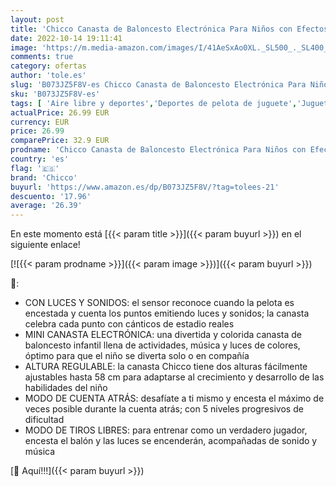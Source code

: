 ```yaml
---
layout: post
title: 'Chicco Canasta de Baloncesto Electrónica Para Niños con Efectos de Luz y Sonido  Altura Ajustable  Pelota Incluida – Juguete Basket 123 Interactivo Para Niños de 18 Meses a 5 Años'
date: 2022-10-14 19:11:41
image: 'https://m.media-amazon.com/images/I/41AeSxAo0XL._SL500_._SL400_.jpg'
comments: true
category: ofertas
author: 'tole.es'
slug: 'B073JZ5F8V-es Chicco Canasta de Baloncesto Electrónica Para Niños con...'
sku: 'B073JZ5F8V-es'
tags: [ 'Aire libre y deportes','Deportes de pelota de juguete','Juguetes','Juguetes de baloncesto','Juguetes y juegos','chicco','🇪🇸', ]
actualPrice: 26.99 EUR
currency: EUR
price: 26.99
comparePrice: 32.9 EUR
prodname: 'Chicco Canasta de Baloncesto Electrónica Para Niños con Efectos de Luz y Sonido  Altura Ajustable  Pelota Incluida – Juguete Basket 123 Interactivo Para Niños de 18 Meses a 5 Años'
country: 'es'
flag: '🇪🇸'
brand: 'Chicco'
buyurl: 'https://www.amazon.es/dp/B073JZ5F8V/?tag=tolees-21'
descuento: '17.96'
average: '26.39'
---
```


En este momento está [{{< param title >}}]({{< param buyurl >}}) en el siguiente enlace!

[![{{< param prodname >}}]({{< param image >}})]({{< param buyurl >}})

🔎:

- CON LUCES Y SONIDOS: el sensor reconoce cuando la pelota es encestada y cuenta los puntos emitiendo luces y sonidos; la canasta celebra cada punto con cánticos de estadio reales
- MINI CANASTA ELECTRÓNICA: una divertida y colorida canasta de baloncesto infantil llena de actividades, música y luces de colores, óptimo para que el niño se diverta solo o en compañía
- ALTURA REGULABLE: la canasta Chicco tiene dos alturas fácilmente ajustables hasta 58 cm para adaptarse al crecimiento y desarrollo de las habilidades del niño
- MODO DE CUENTA ATRÁS: desafíate a ti mismo y encesta el máximo de veces posible durante la cuenta atrás; con 5 niveles progresivos de dificultad
- MODO DE TIROS LIBRES: para entrenar como un verdadero jugador, encesta el balón y las luces se encenderán, acompañadas de sonido y música

[🛒 Aquí!!!]({{< param buyurl >}})

